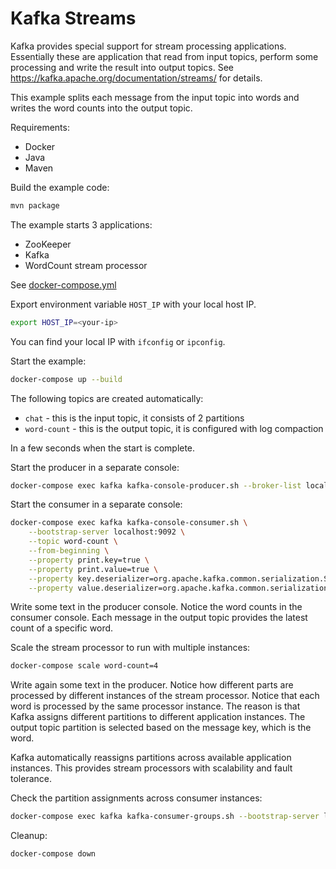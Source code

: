 # Kafka Streams

Kafka provides special support for stream processing applications.
Essentially these are application that read from input topics,
perform some processing and write the result into output topics.
See https://kafka.apache.org/documentation/streams/ for details.

This example splits each message from the input topic into words and
writes the word counts into the output topic.

Requirements:
* Docker
* Java
* Maven

Build the example code:
```sh
mvn package
```

The example starts 3 applications:
* ZooKeeper
* Kafka
* WordCount stream processor

See [docker-compose.yml](docker-compose.yml)

Export environment variable `HOST_IP` with your local host IP.
```sh
export HOST_IP=<your-ip>
```
You can find your local IP with `ifconfig` or `ipconfig`.

Start the example:
```sh
docker-compose up --build
```

The following topics are created automatically:
* `chat` - this is the input topic, it consists of 2 partitions
* `word-count` - this is the output topic, it is configured with log compaction

In a few seconds when the start is complete.

Start the producer in a separate console:
```sh
docker-compose exec kafka kafka-console-producer.sh --broker-list localhost:9092 --topic chat
```

Start the consumer in a separate console:
```sh
docker-compose exec kafka kafka-console-consumer.sh \
    --bootstrap-server localhost:9092 \
    --topic word-count \
    --from-beginning \
    --property print.key=true \
    --property print.value=true \
    --property key.deserializer=org.apache.kafka.common.serialization.StringDeserializer \
    --property value.deserializer=org.apache.kafka.common.serialization.LongDeserializer
```

Write some text in the producer console.
Notice the word counts in the consumer console.
Each message in the output topic provides the latest count of a specific word.

Scale the stream processor to run with multiple instances:
```sh
docker-compose scale word-count=4
```

Write again some text in the producer.
Notice how different parts are processed by different instances of the stream processor.
Notice that each word is processed by the same processor instance.
The reason is that Kafka assigns different partitions to different application instances.
The output topic partition is selected based on the message key, which is the word.

Kafka automatically reassigns partitions across available application instances.
This provides stream processors with scalability and fault tolerance.

Check the partition assignments across consumer instances:
```sh
docker-compose exec kafka kafka-consumer-groups.sh --bootstrap-server localhost:9092 --describe --all-groups
```

Cleanup:
```sh
docker-compose down
```
